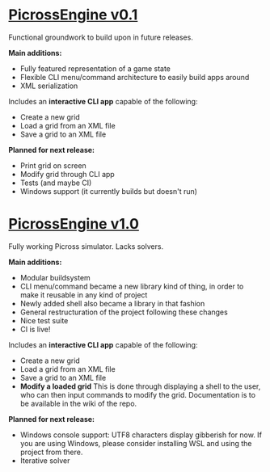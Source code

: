# [PicrossEngine v0.1](https://github.com/deqyra/PicrossEngine/releases/tag/v0.1)

Functional groundwork to build upon in future releases.

**Main additions:**

- Fully featured representation of a game state
- Flexible CLI menu/command architecture to easily build apps around
- XML serialization
  
Includes an **interactive CLI app** capable of the following:  

- Create a new grid
- Load a grid from an XML file
- Save a grid to an XML file

**Planned for next release:**

- Print grid on screen
- Modify grid through CLI app
- Tests (and maybe CI)
- Windows support (it currently builds but doesn't run)

# [PicrossEngine v1.0](https://github.com/deqyra/PicrossEngine/releases/tag/v1.0)

Fully working Picross simulator. Lacks solvers.  

**Main additions:**

- Modular buildsystem
- CLI menu/command became a new library kind of thing, in order to make it reusable in any kind of project
- Newly added shell also became a library in that fashion
- General restructuration of the project following these changes
- Nice test suite
- CI is live!
  
Includes an **interactive CLI app** capable of the following:  

- Create a new grid
- Load a grid from an XML file
- Save a grid to an XML file
- **Modify a loaded grid**
This is done through displaying a shell to the user, who can then input commands to modify the grid. Documentation is to be available in the wiki of the repo.

**Planned for next release:**

- Windows console support: UTF8 characters display gibberish for now. If you are using Windows, please consider installing WSL and using the project from there.
- Iterative solver

